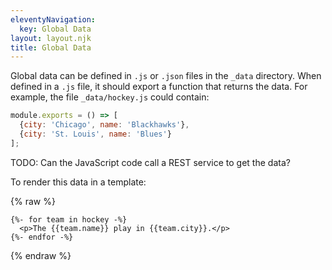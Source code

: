 ```yaml
---
eleventyNavigation:
  key: Global Data
layout: layout.njk
title: Global Data
---
```


Global data can be defined in `.js` or `.json` files in the `_data` directory.
When defined in a `.js` file, it should export a function that returns the data.
For example, the file `_data/hockey.js` could contain:

```js
module.exports = () => [
  {city: 'Chicago', name: 'Blackhawks'},
  {city: 'St. Louis', name: 'Blues'}
];
```

TODO: Can the JavaScript code call a REST service to get the data?

To render this data in a template:

{% raw %}

```liquid
{%- for team in hockey -%}
  <p>The {{team.name}} play in {{team.city}}.</p>
{%- endfor -%}
```

{% endraw %}
